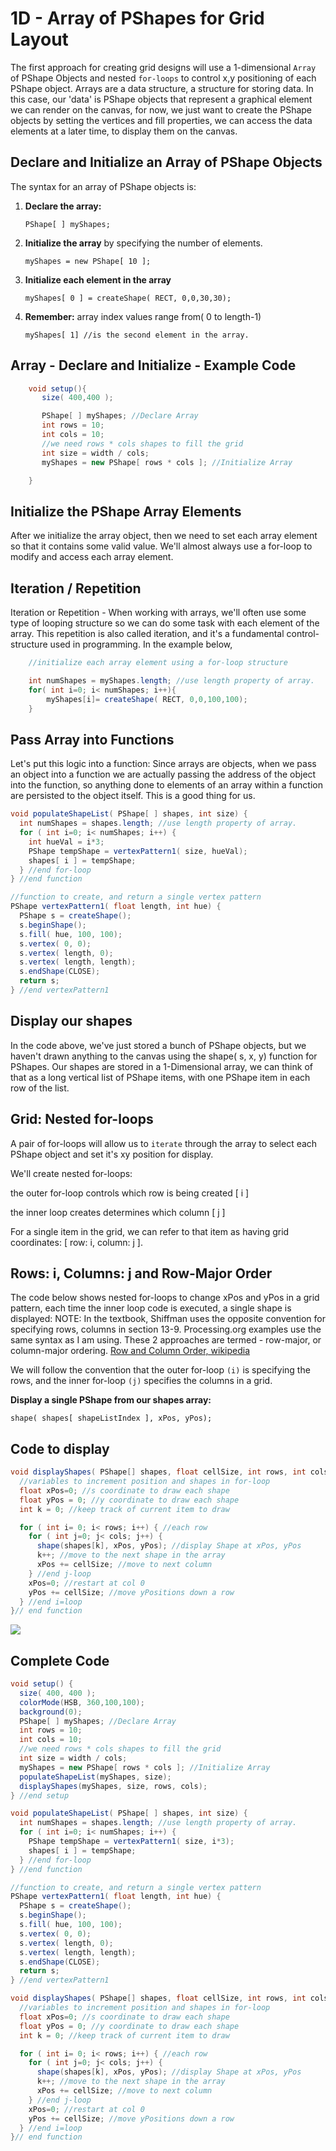 # 1D - Array of PShapes for Grid Layout

The first approach for creating grid designs will use a 1-dimensional `Array` of PShape Objects and nested `for-loops` to control x,y positioning of each PShape object. Arrays are a data structure, a structure for storing data. In this case, our 'data' is PShape objects that represent a graphical element we can render on the canvas, for now, we just want to create the PShape objects by setting the vertices and fill properties, we can access the data elements at a later time, to display them on the canvas.

## Declare and Initialize an Array of PShape Objects

The syntax for an array of PShape objects is:

1.  **Declare the array:**&#x20;

    `PShape[ ] myShapes;`
2.  &#x20;**Initialize the array** by specifying the number of elements.

    `myShapes = new PShape[ 10 ];`
3.  &#x20;**Initialize each element in the array**

    `myShapes[ 0 ] = createShape( RECT, 0,0,30,30);`
4.  &#x20;**Remember:** array index values range from( 0 to length-1)

    `myShapes[ 1] //is the second element in the array.`

## Array - Declare and Initialize - Example Code

```java
    void setup(){
       size( 400,400 );   

       PShape[ ] myShapes; //Declare Array
       int rows = 10;
       int cols = 10;
       //we need rows * cols shapes to fill the grid
       int size = width / cols; 
       myShapes = new PShape[ rows * cols ]; //Initialize Array

    }
```

## Initialize the PShape Array Elements

After we initialize the array object, then we need to set each array element so that it contains some valid value. We'll almost always use a for-loop to modify and access each array element.

## Iteration / Repetition

Iteration or Repetition - When working with arrays, we'll often use some type of looping structure so we can do some task with each element of the array. This repetition is also called iteration, and it's a fundamental control-structure used in programming. In the example below,

```java
    //initialize each array element using a for-loop structure

    int numShapes = myShapes.length; //use length property of array.
    for( int i=0; i< numShapes; i++){
        myShapes[i]= createShape( RECT, 0,0,100,100);
    }
```

## Pass Array into Functions

Let's put this logic into a function: Since arrays are objects, when we pass an object into a function we are actually passing the address of the object into the function, so anything done to elements of an array within a function are persisted to the object itself. This is a good thing for us.

```java
void populateShapeList( PShape[ ] shapes, int size) {
  int numShapes = shapes.length; //use length property of array.
  for ( int i=0; i< numShapes; i++) {
    int hueVal = i*3;
    PShape tempShape = vertexPattern1( size, hueVal);
    shapes[ i ] = tempShape;
  } //end for-loop
} //end function

//function to create, and return a single vertex pattern
PShape vertexPattern1( float length, int hue) {
  PShape s = createShape();
  s.beginShape();
  s.fill( hue, 100, 100);
  s.vertex( 0, 0);
  s.vertex( length, 0);
  s.vertex( length, length);
  s.endShape(CLOSE);
  return s;
} //end vertexPattern1
```

## Display our shapes

In the code above, we've just stored a bunch of PShape objects, but we haven't drawn anything to the canvas using the shape( s, x, y) function for PShapes. Our shapes are stored in a 1-Dimensional array, we can think of that as a long vertical list of PShape items, with one PShape item in each row of the list.

## Grid: Nested for-loops

A pair of for-loops will allow us to `iterate` through the array to select each PShape object and set it's xy position for display.

We'll create nested for-loops:

the outer for-loop controls which row is being created \[ i ]

the inner loop creates determines which column \[ j ]

For a single item in the grid, we can refer to that item as having grid coordinates: \[ row: i, column: j ].

## Rows: i,  Columns:  j  and Row-Major Order

The code below shows nested for-loops to change xPos and yPos in a grid pattern, each time the inner loop code is executed, a single shape is displayed: NOTE: In the textbook, Shiffman uses the opposite convention for specifying rows, columns in section 13-9. Processing.org examples use the same syntax as I am using. These 2 approaches are termed - row-major, or column-major ordering. [Row and Column Order, wikipedia ](https://en.wikipedia.org/wiki/Row-\_and\_column-major\_order)

We will follow the convention that the outer for-loop `(i)` is specifying the rows, and the inner for-loop `(j)` specifies the columns in a grid.

**Display a single PShape from our shapes array:**

`shape( shapes[ shapeListIndex ], xPos, yPos);`

## Code to display

```java
void displayShapes( PShape[] shapes, float cellSize, int rows, int cols) {
  //variables to increment position and shapes in for-loop
  float xPos=0; //s coordinate to draw each shape
  float yPos = 0; //y coordinate to draw each shape
  int k = 0; //keep track of current item to draw

  for ( int i= 0; i< rows; i++) { //each row
    for ( int j=0; j< cols; j++) {
      shape(shapes[k], xPos, yPos); //display Shape at xPos, yPos
      k++; //move to the next shape in the array
      xPos += cellSize; //move to next column
    } //end j-loop
    xPos=0; //restart at col 0
    yPos += cellSize; //move yPositions down a row
  } //end i=loop
}// end function
```

![](<../../.gitbook/assets/Screen Shot 2018-09-26 at 7.28.10 AM.png>)

## Complete Code

```java
void setup() {
  size( 400, 400 );
  colorMode(HSB, 360,100,100);
  background(0);
  PShape[ ] myShapes; //Declare Array
  int rows = 10;
  int cols = 10;
  //we need rows * cols shapes to fill the grid
  int size = width / cols;
  myShapes = new PShape[ rows * cols ]; //Initialize Array
  populateShapeList(myShapes, size);
  displayShapes(myShapes, size, rows, cols);
} //end setup

void populateShapeList( PShape[ ] shapes, int size) {
  int numShapes = shapes.length; //use length property of array.
  for ( int i=0; i< numShapes; i++) {
    PShape tempShape = vertexPattern1( size, i*3);
    shapes[ i ] = tempShape;
  } //end for-loop
} //end function

//function to create, and return a single vertex pattern
PShape vertexPattern1( float length, int hue) {
  PShape s = createShape();
  s.beginShape();
  s.fill( hue, 100, 100);
  s.vertex( 0, 0);
  s.vertex( length, 0);
  s.vertex( length, length);
  s.endShape(CLOSE);
  return s;
} //end vertexPattern1

void displayShapes( PShape[] shapes, float cellSize, int rows, int cols) {
  //variables to increment position and shapes in for-loop
  float xPos=0; //s coordinate to draw each shape
  float yPos = 0; //y coordinate to draw each shape
  int k = 0; //keep track of current item to draw

  for ( int i= 0; i< rows; i++) { //each row
    for ( int j=0; j< cols; j++) {
      shape(shapes[k], xPos, yPos); //display Shape at xPos, yPos
      k++; //move to the next shape in the array
      xPos += cellSize; //move to next column
    } //end j-loop
    xPos=0; //restart at col 0
    yPos += cellSize; //move yPositions down a row
  } //end i=loop
}// end function
```
